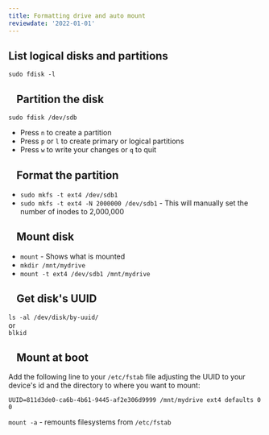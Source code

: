 ```yaml
---
title: Formatting drive and auto mount
reviewdate: '2022-01-01'
---
```



<h2 id="bkmrk-list-logical-disks-a">List logical disks and partitions</h2>
<p id="bkmrk-sudo-fdisk--l"><code>sudo fdisk -l</code></p>
<h2 id="bkmrk-partition-the-disk">
<a id="bkmrk-" class="anchor" href="https://gist.github.com/keithmorris/b2aeec1ea947d4176a14c1c6a58bfc36#partition-the-disk" aria-hidden="true"><svg class="octicon octicon-link" viewbox="0 0 16 16" version="1.1" width="16" height="16" aria-hidden="true"></svg></a>Partition the disk</h2>
<p id="bkmrk-sudo-fdisk-%2Fdev%2Fsdb"><code>sudo fdisk /dev/sdb</code></p>
<ul id="bkmrk-press%C2%A0n%C2%A0to-create-a-">
<li>Press <code>n</code> to create a partition</li>
<li>Press <code>p</code> or <code>l</code> to create primary or logical partitions</li>
<li>Press <code>w</code> to write your changes or <code>q</code> to quit</li>
</ul>
<h2 id="bkmrk-format-the-partition">
<a id="bkmrk--0" class="anchor" href="https://gist.github.com/keithmorris/b2aeec1ea947d4176a14c1c6a58bfc36#format-the-partition" aria-hidden="true"><svg class="octicon octicon-link" viewbox="0 0 16 16" version="1.1" width="16" height="16" aria-hidden="true"></svg></a>Format the partition</h2>
<ul id="bkmrk-sudo-mkfs--t-ext4-%2Fd">
<li><code>sudo mkfs -t ext4 /dev/sdb1</code></li>
<li>
<code>sudo mkfs -t ext4 -N 2000000 /dev/sdb1</code> - This will manually set the number of inodes to 2,000,000</li>
</ul>
<h2 id="bkmrk-mount-disk">
<a id="bkmrk--1" class="anchor" href="https://gist.github.com/keithmorris/b2aeec1ea947d4176a14c1c6a58bfc36#mount-disk" aria-hidden="true"><svg class="octicon octicon-link" viewbox="0 0 16 16" version="1.1" width="16" height="16" aria-hidden="true"></svg></a>Mount disk</h2>
<ul id="bkmrk-mount%C2%A0--shows-what-i">
<li>
<code>mount</code> - Shows what is mounted</li>
<li><code>mkdir /mnt/mydrive</code></li>
<li><code>mount -t ext4 /dev/sdb1 /mnt/mydrive</code></li>
</ul>
<h2 id="bkmrk-get-disk%27s-uuid">
<a id="bkmrk--2" class="anchor" href="https://gist.github.com/keithmorris/b2aeec1ea947d4176a14c1c6a58bfc36#get-disks-uuid" aria-hidden="true"><svg class="octicon octicon-link" viewbox="0 0 16 16" version="1.1" width="16" height="16" aria-hidden="true"></svg></a>Get disk's UUID</h2>
<p id="bkmrk-ls--al-%2Fdev%2Fdisk%2Fby-"><code>ls -al /dev/disk/by-uuid/</code><br>or<br><code>blkid</code></p>
<h2 id="bkmrk-mount-at-boot">
<a id="bkmrk--3" class="anchor" href="https://gist.github.com/keithmorris/b2aeec1ea947d4176a14c1c6a58bfc36#mount-at-boot" aria-hidden="true"><svg class="octicon octicon-link" viewbox="0 0 16 16" version="1.1" width="16" height="16" aria-hidden="true"></svg></a>Mount at boot</h2>
<p id="bkmrk-add-the-following-li">Add the following line to your <code>/etc/fstab</code> file adjusting the UUID to your device's id and the directory to where you want to mount:</p>
<p id="bkmrk-uuid%3D811d3de0-ca6b-4"><code>UUID=811d3de0-ca6b-4b61-9445-af2e306d9999 /mnt/mydrive ext4 defaults 0 0</code></p>
<p id="bkmrk-mount--a%C2%A0--remounts-"><code>mount -a</code> - remounts filesystems from <code>/etc/fstab</code></p>